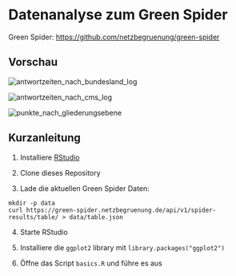 # Datenanalyse zum Green Spider

Green Spider: https://github.com/netzbegruenung/green-spider

## Vorschau

![antwortzeiten_nach_bundesland_log](https://user-images.githubusercontent.com/273727/49047442-bca51c00-f1d7-11e8-908c-d5c9bb1ba2a8.png)

![antwortzeiten_nach_cms_log](https://user-images.githubusercontent.com/273727/49047450-c2026680-f1d7-11e8-8e87-e74c630de5f6.png)

![punkte_nach_gliederungsebene](https://user-images.githubusercontent.com/273727/49047482-d9d9ea80-f1d7-11e8-893a-ba9e67e36623.png)


## Kurzanleitung

1. Installiere [RStudio](https://www.rstudio.com/products/rstudio/download/)

2. Clone dieses Repository

3. Lade die aktuellen Green Spider Daten:

  ```nohighlight
  mkdir -p data
  curl https://green-spider.netzbegruenung.de/api/v1/spider-results/table/ > data/table.json
  ```

4. Starte RStudio

5. Installiere die `ggplot2` library mit `library.packages("ggplot2")`

6. Öffne das Script `basics.R` und führe es aus

